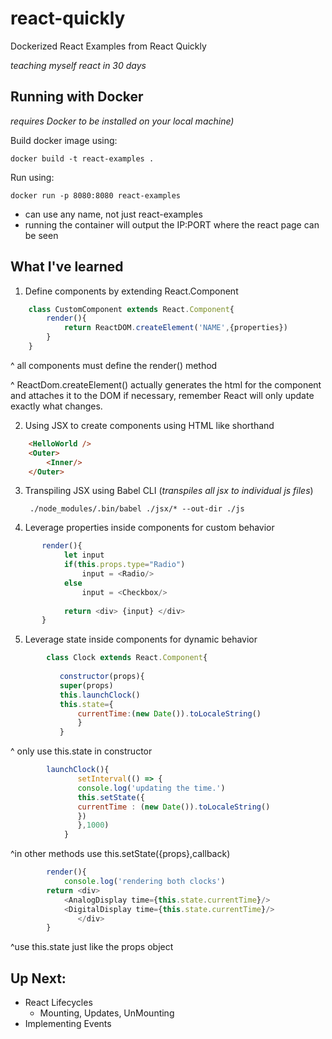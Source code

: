 # react-quickly


Dockerized React Examples from React Quickly

*teaching myself react in 30 days*

## Running with Docker
*requires Docker to be installed on your local machine)*

Build docker image using: 

    docker build -t react-examples .

Run using:

    docker run -p 8080:8080 react-examples

* can use any name, not just react-examples
* running the container will output the IP:PORT where the react page can be seen

## What I've learned
1. Define components by extending React.Component
```js
	class CustomComponent extends React.Component{
		render(){
			return ReactDOM.createElement('NAME',{properties})
		}
	}
```
^ all components must define the render() method

^ ReactDom.createElement() actually generates the html for the component and attaches it to the DOM if necessary, remember React will only update exactly what changes.

2. Using JSX to create components using HTML like shorthand

```HTML
    <HelloWorld />
    <Outer>
    	<Inner/>
    </Outer>
```
    	
3. Transpiling JSX using Babel CLI (*transpiles all jsx to individual js files*)

      ```console
       ./node_modules/.bin/babel ./jsx/* --out-dir ./js
      ```
       
4. Leverage properties inside components for custom behavior
```js
	   render(){
    	    let input 
    	    if(this.props.type="Radio")
    		    input = <Radio/>
    	    else
    		    input = <Checkbox/>
    		
    	    return <div> {input} </div>
       }
```
    
5. Leverage state inside components for dynamic behavior
    
```javascript
	    class Clock extends React.Component{
	    
	       constructor(props){
		   super(props)
		   this.launchClock()
		   this.state={
		       currentTime:(new Date()).toLocaleString()
		       }
	       }
```
     
^ only use this.state in constructor

```javascript 
	    launchClock(){
	           setInterval(() => {
		       console.log('updating the time.')
		       this.setState({ 
		       currentTime : (new Date()).toLocaleString()
		       })
	           },1000)
            }
```
 
^in other methods use this.setState({props},callback)

```javascript 
	    render(){
	        console.log('rendering both clocks')
		return <div>
			<AnalogDisplay time={this.state.currentTime}/>
			<DigitalDisplay time={this.state.currentTime}/>
		       </div>
	    }
```
^use this.state just like the props object

## Up Next:
* React Lifecycles
    - Mounting, Updates, UnMounting
* Implementing Events

